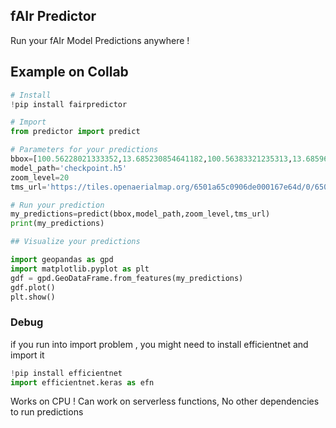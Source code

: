 ## fAIr Predictor

Run your fAIr Model Predictions anywhere ! 

## Example on Collab 
```python
# Install 
!pip install fairpredictor

# Import 
from predictor import predict

# Parameters for your predictions 
bbox=[100.56228021333352,13.685230854641182,100.56383321235313,13.685961853747969]
model_path='checkpoint.h5'
zoom_level=20
tms_url='https://tiles.openaerialmap.org/6501a65c0906de000167e64d/0/6501a65c0906de000167e64e/{z}/{x}/{y}'

# Run your prediction 
my_predictions=predict(bbox,model_path,zoom_level,tms_url)
print(my_predictions)

## Visualize your predictions 

import geopandas as gpd
import matplotlib.pyplot as plt
gdf = gpd.GeoDataFrame.from_features(my_predictions)
gdf.plot()
plt.show()
```

### Debug 
if you run into import problem , you might need to install efficientnet and import it 
```python 
!pip install efficientnet
import efficientnet.keras as efn
```


Works on CPU ! Can work on serverless functions, No other dependencies to run predictions 
